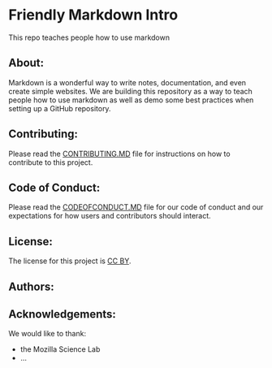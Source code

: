 
# Friendly Markdown Intro
This repo teaches people how to use markdown

## About:

Markdown is a wonderful way to write notes, documentation, and even create simple websites. We are building this repository as a way to teach people how to use markdown as well as demo some best practices when setting up a GitHub repository.

## Contributing:

Please read the [CONTRIBUTING.MD](CONTRIBUTING.MD) file for instructions on how to contribute to this project.

## Code of Conduct:

Please read the [CODEOFCONDUCT.MD](CODEOFCONDUCT.MD) file for our code of conduct and our expectations for how users and contributors should interact.

## License:

The license for this project is [CC BY](LICENSE.MD).


## Authors:

## Acknowledgements:

We would like to thank:
* the Mozilla Science Lab
* ... 
